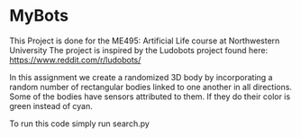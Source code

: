 # MyBots

This Project is done for the ME495: Artificial Life course at Northwestern University The project is inspired by the Ludobots project found here: https://www.reddit.com/r/ludobots/

In this assignment we create a randomized 3D body by incorporating a random number of rectangular bodies linked to one another in all directions. Some of the bodies have sensors attributed to them. If they do their color is green instead of cyan.

To run this code simply run search.py
